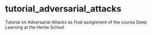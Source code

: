 # tutorial_adversarial_attacks
Tutorial on Adversarial Attacks as final assignment of the course Deep Learning at the Hertie School
